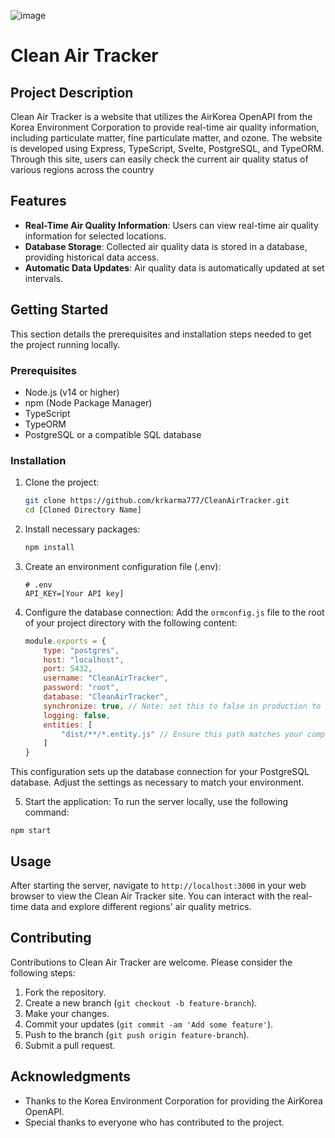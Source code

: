 ![image](https://github.com/krkarma777/CleanAirTracker/assets/149022496/e4d724af-961e-4922-adba-2c306ba15d91)

# Clean Air Tracker

## Project Description

Clean Air Tracker is a website that utilizes the AirKorea OpenAPI from the Korea Environment Corporation to provide real-time air quality information, including particulate matter, fine particulate matter, and ozone. The website is developed using Express, TypeScript, Svelte, PostgreSQL, and TypeORM. Through this site, users can easily check the current air quality status of various regions across the country

## Features
- **Real-Time Air Quality Information**: Users can view real-time air quality information for selected locations.
- **Database Storage**: Collected air quality data is stored in a database, providing historical data access.
- **Automatic Data Updates**: Air quality data is automatically updated at set intervals.

## Getting Started
This section details the prerequisites and installation steps needed to get the project running locally.

### Prerequisites
- Node.js (v14 or higher)
- npm (Node Package Manager)
- TypeScript
- TypeORM
- PostgreSQL or a compatible SQL database

### Installation
1. Clone the project:
   ```bash
   git clone https://github.com/krkarma777/CleanAirTracker.git
   cd [Cloned Directory Name]
   ```
2. Install necessary packages:
    ```bash
    npm install
    ```
3. Create an environment configuration file (.env):
     ```
     # .env
    API_KEY=[Your API key]
    ```
4. Configure the database connection:
   Add the `ormconfig.js` file to the root of your project directory with the following content:
   ```javascript
   module.exports = {
       type: "postgres",
       host: "localhost",
       port: 5432,
       username: "CleanAirTracker",
       password: "root",
       database: "CleanAirTracker",
       synchronize: true, // Note: set this to false in production to avoid unintended data loss
       logging: false,
       entities: [
           "dist/**/*.entity.js" // Ensure this path matches your compiled files
       ]
   }
This configuration sets up the database connection for your PostgreSQL database. Adjust the settings as necessary to match your environment.

5. Start the application:
  To run the server locally, use the following command:
  ```
  npm start
  ```

## Usage
After starting the server, navigate to `http://localhost:3000` in your web browser to view the Clean Air Tracker site. You can interact with the real-time data and explore different regions' air quality metrics.

## Contributing
Contributions to Clean Air Tracker are welcome. Please consider the following steps:
1. Fork the repository.
2. Create a new branch (`git checkout -b feature-branch`).
3. Make your changes.
4. Commit your updates (`git commit -am 'Add some feature'`).
5. Push to the branch (`git push origin feature-branch`).
6. Submit a pull request.

## Acknowledgments
- Thanks to the Korea Environment Corporation for providing the AirKorea OpenAPI.
- Special thanks to everyone who has contributed to the project.

